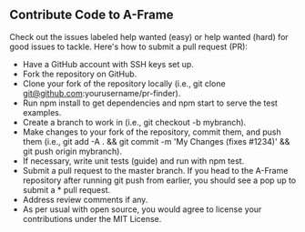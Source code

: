 ## Contribute Code to A-Frame
Check out the issues labeled help wanted (easy) or help wanted (hard) for good issues to tackle. Here's how to submit a pull request (PR):

* Have a GitHub account with SSH keys set up.
* Fork the repository on GitHub.
* Clone your fork of the repository locally (i.e., git clone git@github.com:yourusername/pr-finder).
* Run npm install to get dependencies and npm start to serve the test examples.
* Create a branch to work in (i.e., git checkout -b mybranch).
* Make changes to your fork of the repository, commit them, and push them (i.e., git add -A . && git commit -m 'My Changes (fixes #1234)' && git push origin mybranch).
* If necessary, write unit tests (guide) and run with npm test.
* Submit a pull request to the master branch. If you head to the A-Frame repository after running git push from earlier, you should see a pop up to submit a * pull request.
* Address review comments if any.
* As per usual with open source, you would agree to license your contributions under the MIT License.